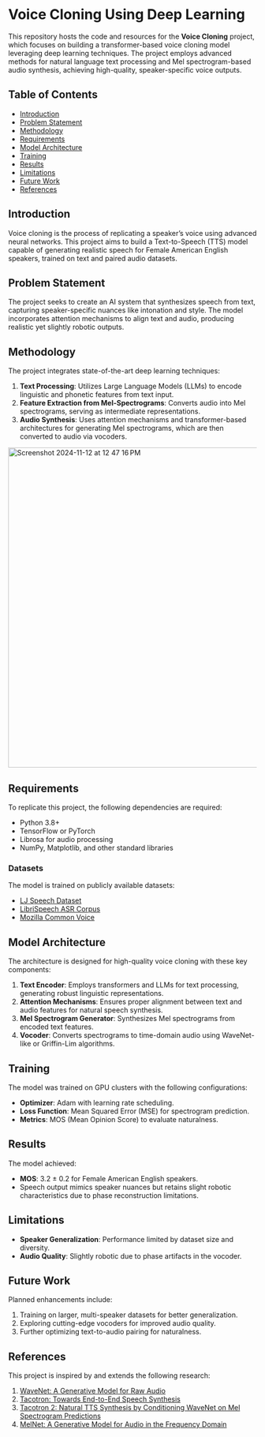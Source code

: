 # Voice Cloning Using Deep Learning

This repository hosts the code and resources for the **Voice Cloning** project, which focuses on building a transformer-based voice cloning model leveraging deep learning techniques. The project employs advanced methods for natural language text processing and Mel spectrogram-based audio synthesis, achieving high-quality, speaker-specific voice outputs.

## Table of Contents
- [Introduction](#introduction)
- [Problem Statement](#problem-statement)
- [Methodology](#methodology)
- [Requirements](#requirements)
- [Model Architecture](#model-architecture)
- [Training](#training)
- [Results](#results)
- [Limitations](#limitations)
- [Future Work](#future-work)
- [References](#references)

## Introduction
Voice cloning is the process of replicating a speaker’s voice using advanced neural networks. This project aims to build a Text-to-Speech (TTS) model capable of generating realistic speech for Female American English speakers, trained on text and paired audio datasets.

## Problem Statement
The project seeks to create an AI system that synthesizes speech from text, capturing speaker-specific nuances like intonation and style. The model incorporates attention mechanisms to align text and audio, producing realistic yet slightly robotic outputs.

## Methodology
The project integrates state-of-the-art deep learning techniques:
1. **Text Processing**: Utilizes Large Language Models (LLMs) to encode linguistic and phonetic features from text input.
2. **Feature Extraction from Mel-Spectrograms**: Converts audio into Mel spectrograms, serving as intermediate representations.
3. **Audio Synthesis**: Uses attention mechanisms and transformer-based architectures for generating Mel spectrograms, which are then converted to audio via vocoders.

<img width="649" alt="Screenshot 2024-11-12 at 12 47 16 PM" src="https://github.com/user-attachments/assets/0b240f6f-9eb8-4e60-bf08-b644d7ed3d4a">

## Requirements
To replicate this project, the following dependencies are required:
- Python 3.8+
- TensorFlow or PyTorch
- Librosa for audio processing
- NumPy, Matplotlib, and other standard libraries

### Datasets
The model is trained on publicly available datasets:
- [LJ Speech Dataset](https://keithito.com/LJ-Speech-Dataset/)
- [LibriSpeech ASR Corpus](https://www.openslr.org/12)
- [Mozilla Common Voice](https://commonvoice.mozilla.org/en/datasets)

## Model Architecture
The architecture is designed for high-quality voice cloning with these key components:
1. **Text Encoder**: Employs transformers and LLMs for text processing, generating robust linguistic representations.
2. **Attention Mechanisms**: Ensures proper alignment between text and audio features for natural speech synthesis.
3. **Mel Spectrogram Generator**: Synthesizes Mel spectrograms from encoded text features.
4. **Vocoder**: Converts spectrograms to time-domain audio using WaveNet-like or Griffin-Lim algorithms.

## Training
The model was trained on GPU clusters with the following configurations:
- **Optimizer**: Adam with learning rate scheduling.
- **Loss Function**: Mean Squared Error (MSE) for spectrogram prediction.
- **Metrics**: MOS (Mean Opinion Score) to evaluate naturalness.

## Results
The model achieved:
- **MOS**: 3.2 ± 0.2 for Female American English speakers.
- Speech output mimics speaker nuances but retains slight robotic characteristics due to phase reconstruction limitations.

## Limitations
- **Speaker Generalization**: Performance limited by dataset size and diversity.
- **Audio Quality**: Slightly robotic due to phase artifacts in the vocoder.

## Future Work
Planned enhancements include:
1. Training on larger, multi-speaker datasets for better generalization.
2. Exploring cutting-edge vocoders for improved audio quality.
3. Further optimizing text-to-audio pairing for naturalness.

## References
This project is inspired by and extends the following research:
1. [WaveNet: A Generative Model for Raw Audio](https://arxiv.org/abs/1609.03499)
2. [Tacotron: Towards End-to-End Speech Synthesis](https://arxiv.org/abs/1703.10135)
3. [Tacotron 2: Natural TTS Synthesis by Conditioning WaveNet on Mel Spectrogram Predictions](https://arxiv.org/abs/1712.05884)
4. [MelNet: A Generative Model for Audio in the Frequency Domain](https://arxiv.org/abs/1906.01083)
